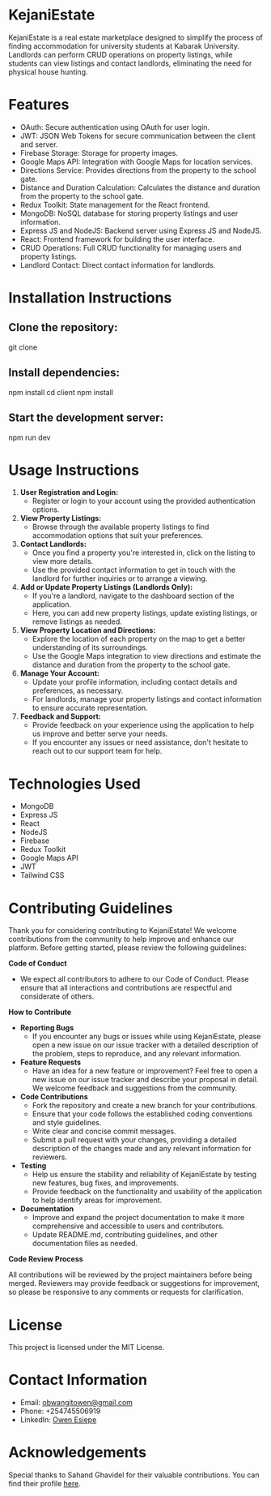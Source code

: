<h1>KejaniEstate</h1>
KejaniEstate is a real estate marketplace designed to simplify the process of finding accommodation for university students at Kabarak University. Landlords can perform CRUD operations on property listings, while students can view listings and contact landlords, eliminating the need for physical house hunting.

<h1>Features</h1>
<ul>
  <li>OAuth: Secure authentication using OAuth for user login.</li>
  <li>JWT: JSON Web Tokens for secure communication between the client and server.</li>
  <li>Firebase Storage: Storage for property images.</li>
  <li>Google Maps API: Integration with Google Maps for location services.</li>
  <li>Directions Service: Provides directions from the property to the school gate.</li>
  <li>Distance and Duration Calculation: Calculates the distance and duration from the property to the school gate.</li>
  <li>Redux Toolkit: State management for the React frontend.</li>
  <li>MongoDB: NoSQL database for storing property listings and user information.</li>
  <li>Express JS and NodeJS: Backend server using Express JS and NodeJS.</li>
  <li>React: Frontend framework for building the user interface.</li>
  <li>CRUD Operations: Full CRUD functionality for managing users and property listings.</li>
  <li>Landlord Contact: Direct contact information for landlords.</li>
</ul>
<h1>Installation Instructions</h1>
<h2>Clone the repository:</h2>

git clone <repository url>
<br />
<h2>Install dependencies:</h2>
npm install
cd client
npm install
<br />
<h2>Start the development server:</h2>
npm run dev
<h1>Usage Instructions</h1>
<ol>
  <li><strong>User Registration and Login:</strong>
    <ul>
      <li>Register or login to your account using the provided authentication options.</li>
    </ul>
  </li>
  <li><strong>View Property Listings:</strong>
    <ul>
      <li>Browse through the available property listings to find accommodation options that suit your preferences.</li>
    </ul>
  </li>
  <li><strong>Contact Landlords:</strong>
    <ul>
      <li>Once you find a property you're interested in, click on the listing to view more details.</li>
      <li>Use the provided contact information to get in touch with the landlord for further inquiries or to arrange a viewing.</li>
    </ul>
  </li>
  <li><strong>Add or Update Property Listings (Landlords Only):</strong>
    <ul>
      <li>If you're a landlord, navigate to the dashboard section of the application.</li>
      <li>Here, you can add new property listings, update existing listings, or remove listings as needed.</li>
    </ul>
  </li>
  <li><strong>View Property Location and Directions:</strong>
    <ul>
      <li>Explore the location of each property on the map to get a better understanding of its surroundings.</li>
      <li>Use the Google Maps integration to view directions and estimate the distance and duration from the property to the school gate.</li>
    </ul>
  </li>
  <li><strong>Manage Your Account:</strong>
    <ul>
      <li>Update your profile information, including contact details and preferences, as necessary.</li>
      <li>For landlords, manage your property listings and contact information to ensure accurate representation.</li>
    </ul>
  </li>
  <li><strong>Feedback and Support:</strong>
    <ul>
      <li>Provide feedback on your experience using the application to help us improve and better serve your needs.</li>
      <li>If you encounter any issues or need assistance, don't hesitate to reach out to our support team for help.</li>
    </ul>
  </li>
</ol>
<h1>Technologies Used</h1>
<ul>
  <li>MongoDB</li>
  <li>Express JS</li>
  <li>React</li>
  <li>NodeJS</li>
  <li>Firebase</li>
  <li>Redux Toolkit</li>
  <li>Google Maps API</li>
  <li>JWT</li>
  <li>Tailwind CSS</li>
</ul>
<h1>Contributing Guidelines</h1>
<p>Thank you for considering contributing to KejaniEstate! We welcome contributions from the community to help improve and enhance our platform. Before getting started, please review the following guidelines:</p>

<p><strong>Code of Conduct</strong></p>
<ul>
  <li>We expect all contributors to adhere to our Code of Conduct. Please ensure that all interactions and contributions are respectful and considerate of others.</li>
</ul>

<p><strong>How to Contribute</strong></p>
<ul>
  <li><strong>Reporting Bugs</strong>
    <ul>
      <li>If you encounter any bugs or issues while using KejaniEstate, please open a new issue on our issue tracker with a detailed description of the problem, steps to reproduce, and any relevant information.</li>
    </ul>
  </li>
  <li><strong>Feature Requests</strong>
    <ul>
      <li>Have an idea for a new feature or improvement? Feel free to open a new issue on our issue tracker and describe your proposal in detail. We welcome feedback and suggestions from the community.</li>
    </ul>
  </li>
  <li><strong>Code Contributions</strong>
    <ul>
      <li>Fork the repository and create a new branch for your contributions.</li>
      <li>Ensure that your code follows the established coding conventions and style guidelines.</li>
      <li>Write clear and concise commit messages.</li>
      <li>Submit a pull request with your changes, providing a detailed description of the changes made and any relevant information for reviewers.</li>
    </ul>
  </li>
  <li><strong>Testing</strong>
    <ul>
      <li>Help us ensure the stability and reliability of KejaniEstate by testing new features, bug fixes, and improvements.</li>
      <li>Provide feedback on the functionality and usability of the application to help identify areas for improvement.</li>
    </ul>
  </li>
  <li><strong>Documentation</strong>
    <ul>
      <li>Improve and expand the project documentation to make it more comprehensive and accessible to users and contributors.</li>
      <li>Update README.md, contributing guidelines, and other documentation files as needed.</li>
    </ul>
  </li>
</ul>

<p><strong>Code Review Process</strong></p>
<p>All contributions will be reviewed by the project maintainers before being merged. Reviewers may provide feedback or suggestions for improvement, so please be responsive to any comments or requests for clarification.</p>
<h1>License</h1>
<p>This project is licensed under the MIT License.</p>
<h1>Contact Information</h1>
<ul>
  <li>Email: <a href="mailto:obwangitowen@gmail.com">obwangitowen@gmail.com</a></li>
  <li>Phone: +254745506919</li>
  <li>LinkedIn: <a href="https://www.linkedin.com/in/owen-esiepe/">Owen Esiepe</a></li>
</ul>
<h1>Acknowledgements</h1>
<p>Special thanks to Sahand Ghavidel for their valuable contributions. You can find their profile <a href="https://github.com/sahandghavidel">here</a>.</p>


